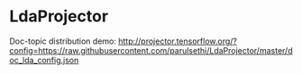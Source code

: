 # LdaProjector

Doc-topic distribution demo: http://projector.tensorflow.org/?config=https://raw.githubusercontent.com/parulsethi/LdaProjector/master/doc_lda_config.json
